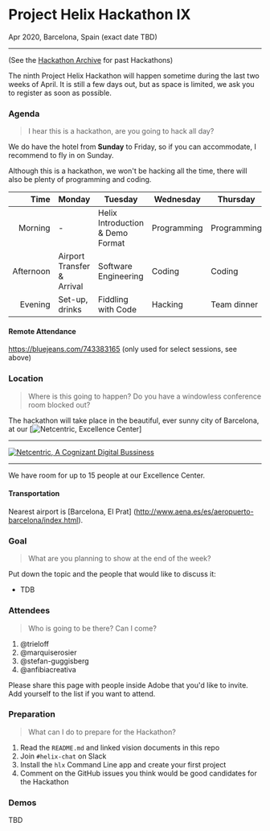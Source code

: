 ![]() <!-- TODO: add image URL -->

# Project Helix Hackathon IX
Apr 2020, Barcelona, Spain (exact date TBD)

---

(See the [Hackathon Archive](./README.md) for past Hackathons)

The ninth Project Helix Hackathon will happen sometime during the last two weeks of April. It is still a few days out, but as space is limited, we ask you to register as soon as possible.

### Agenda

> I hear this is a hackathon, are you going to hack all day?

We do have the hotel from **Sunday** to Friday, so if you can accommodate, I recommend to fly in on Sunday.

Although this is a hackathon, we won't be hacking all the time, there will also be plenty of programming and coding.

| Time      | Monday                     | Tuesday                          | Wednesday   | Thursday    | Friday                   |
| --------: | -------------------------- | -------------------------------- | ----------- | ----------- | ------------------------ |
|   Morning | -                          | Helix Introduction & Demo Format | Programming | Programming | Demos                    |
| Afternoon | Airport Transfer & Arrival | Software Engineering             | Coding      | Coding      | Team lunch and departure |
|   Evening | Set-up, drinks             | Fiddling with Code               | Hacking     | Team dinner | -                        |

#### Remote Attendance

https://bluejeans.com/743383165 (only used for select sessions, see above)

### Location

> Where is this going to happen? Do you have a windowless conference room blocked out?

The hackathon will take place in the beautiful, ever sunny city of Barcelona, at our [![Netcentric, Excellence Center](https://photos.google.com/share/AF1QipO7xqL76dDjNZ2L-L3WGn1Fm9o4AXVYtWbHb_YBKZ4zFGR9i20oSyku_nh6KtkaQw/photo/AF1QipOvfCF_PQZV-PK0oQn6kZviW1neRq6DXG8l-5rB?key=eldhZEtjWGI2QUZMMzU3NjBWNTh4eVpTbUVBd2JB)] 

---

[![Netcentric, A Cognizant Digital Bussiness](https://photos.google.com/share/AF1QipO7xqL76dDjNZ2L-L3WGn1Fm9o4AXVYtWbHb_YBKZ4zFGR9i20oSyku_nh6KtkaQw/photo/AF1QipPdhilXwlXGGu_Jo8TK04q6NERSu5O9vrqqs62E?key=eldhZEtjWGI2QUZMMzU3NjBWNTh4eVpTbUVBd2JB)](https://www.google.com/maps/place/Netcentric+Ib%C3%A9rica+SLU/@41.4049181,2.2012728,15z/data=!4m2!3m1!1s0x0:0x377f413845604ce5?sa=X&ved=2ahUKEwir5JCbqdDlAhXEaVAKHaF4ABwQ_BIwCnoECA8QCA)

<!-- TODO: add image URL (in the first pair of round brackets) and maps URL (in the second pair of round brackets) above -->

---


We have room for up to 15 people at our Excellence Center.


#### Transportation

Nearest airport is [Barcelona, El Prat] (http://www.aena.es/es/aeropuerto-barcelona/index.html).

### Goal

> What are you planning to show at the end of the week?

Put down the topic and the people that would like to discuss it:

* TDB

### Attendees

> Who is going to be there? Can I come?

1. @trieloff
2. @marquiserosier
3. @stefan-guggisberg
4. @anfibiacreativa

Please share this page with people inside Adobe that you'd like to invite. Add yourself to the list if you want to attend.

### Preparation

> What can I do to prepare for the Hackathon?

1. Read the `README.md` and linked vision documents in this repo
2. Join `#helix-chat` on Slack
3. Install the `hlx` Command Line app and create your first project
4. Comment on the GitHub issues you think would be good candidates for the Hackathon

### Demos

TBD

